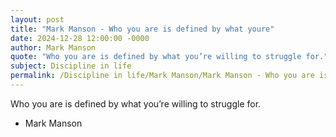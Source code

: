 ```yaml
---
layout: post
title: "Mark Manson - Who you are is defined by what youre"
date: 2024-12-28 12:00:00 -0000
author: Mark Manson
quote: "Who you are is defined by what you’re willing to struggle for."
subject: Discipline in life
permalink: /Discipline in life/Mark Manson/Mark Manson - Who you are is defined by what youre
---
```


Who you are is defined by what you’re willing to struggle for.

- Mark Manson
